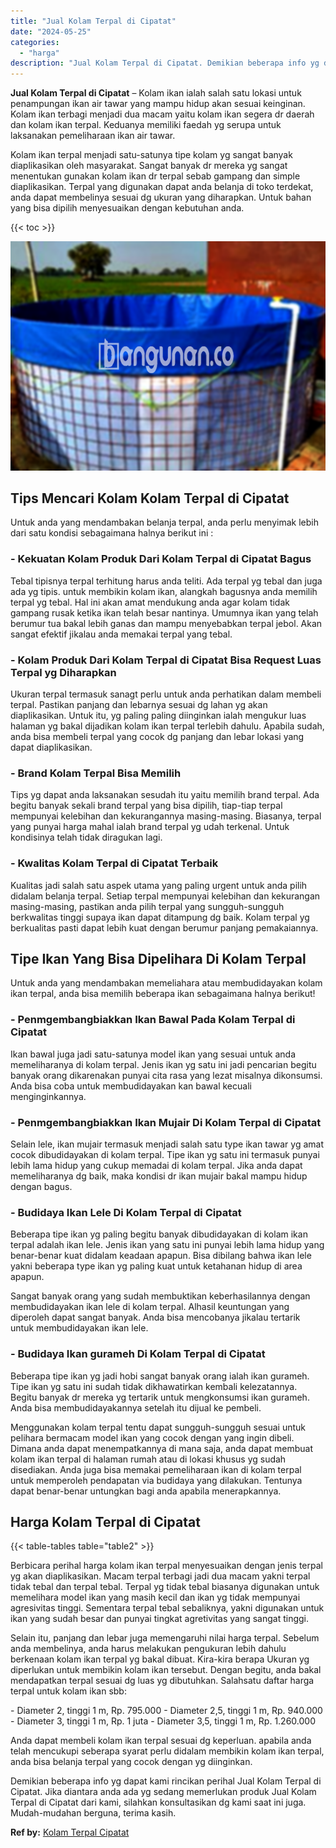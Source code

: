 ```yaml
---
title: "Jual Kolam Terpal di Cipatat"
date: "2024-05-25"
categories: 
  - "harga"
description: "Jual Kolam Terpal di Cipatat. Demikian beberapa info yg dapat kami rincikan perihal Jual Kolam Terpal di Cipatat. Jika diantara anda ada yg sedang memerlukan..."
---
```


**Jual Kolam Terpal di Cipatat** – Kolam ikan ialah salah satu lokasi untuk penampungan ikan air tawar yang mampu hidup akan sesuai keinginan. Kolam ikan terbagi menjadi dua macam yaitu kolam ikan segera dr daerah dan kolam ikan terpal. Keduanya memiliki faedah yg serupa untuk laksanakan pemeliharaan ikan air tawar.

Kolam ikan terpal menjadi satu-satunya tipe kolam yg sangat banyak diaplikasikan oleh masyarakat. Sangat banyak dr mereka yg sangat menentukan gunakan kolam ikan dr terpal sebab gampang dan simple diaplikasikan. Terpal yang digunakan dapat anda belanja di toko terdekat, anda dapat membelinya sesuai dg ukuran yang diharapkan. Untuk bahan yang bisa dipilih menyesuaikan dengan kebutuhan anda.

{{< toc >}}

![Jual Kolam Terpal di Cipatat](/images/jual-kolam-terpal-54.png)

## Tips Mencari Kolam Kolam Terpal di Cipatat

Untuk anda yang mendambakan belanja terpal, anda perlu menyimak lebih dari satu kondisi sebagaimana halnya berikut ini :

### \- Kekuatan Kolam Produk Dari Kolam Terpal di Cipatat Bagus

Tebal tipisnya terpal terhitung harus anda teliti. Ada terpal yg tebal dan juga ada yg tipis. untuk membikin kolam ikan, alangkah bagusnya anda memilih terpal yg tebal. Hal ini akan amat mendukung anda agar kolam tidak gampang rusak ketika ikan telah besar nantinya. Umumnya ikan yang telah berumur tua bakal lebih ganas dan mampu menyebabkan terpal jebol. Akan sangat efektif jikalau anda memakai terpal yang tebal.

### \- Kolam Produk Dari Kolam Terpal di Cipatat Bisa Request Luas Terpal yg Diharapkan

Ukuran terpal termasuk sanagt perlu untuk anda perhatikan dalam membeli terpal. Pastikan panjang dan lebarnya sesuai dg lahan yg akan diaplikasikan. Untuk itu, yg paling paling diinginkan ialah mengukur luas halaman yg bakal dijadikan kolam ikan terpal terlebih dahulu. Apabila sudah, anda bisa membeli terpal yang cocok dg panjang dan lebar lokasi yang dapat diaplikasikan.

### \- Brand Kolam Terpal Bisa Memilih

Tips yg dapat anda laksanakan sesudah itu yaitu memilih brand terpal. Ada begitu banyak sekali brand terpal yang bisa dipilih, tiap-tiap terpal mempunyai kelebihan dan kekurangannya masing-masing. Biasanya, terpal yang punyai harga mahal ialah brand terpal yg udah terkenal. Untuk kondisinya telah tidak diragukan lagi.

### \- Kwalitas Kolam Terpal di Cipatat Terbaik

Kualitas jadi salah satu aspek utama yang paling urgent untuk anda pilih didalam belanja terpal. Setiap terpal mempunyai kelebihan dan kekurangan masing-masing, pastikan anda pilih terpal yang sungguh-sungguh berkwalitas tinggi supaya ikan dapat ditampung dg baik. Kolam terpal yg berkualitas pasti dapat lebih kuat dengan berumur panjang pemakaiannya.

## Tipe Ikan Yang Bisa Dipelihara Di Kolam Terpal

Untuk anda yang mendambakan memeliahara atau membudidayakan kolam ikan terpal, anda bisa memilih beberapa ikan sebagaimana halnya berikut!

### \- Penmgembangbiakkan Ikan Bawal Pada Kolam Terpal di Cipatat

Ikan bawal juga jadi satu-satunya model ikan yang sesuai untuk anda memeliharanya di kolam terpal. Jenis ikan yg satu ini jadi pencarian begitu banyak orang dikarenakan punyai cita rasa yang lezat misalnya dikonsumsi. Anda bisa coba untuk membudidayakan kan bawal kecuali menginginkannya.

### \- Penmgembangbiakkan Ikan Mujair Di Kolam Terpal di Cipatat

Selain lele, ikan mujair termasuk menjadi salah satu type ikan tawar yg amat cocok dibudidayakan di kolam terpal. Tipe ikan yg satu ini termasuk punyai lebih lama hidup yang cukup memadai di kolam terpal. Jika anda dapat memeliharanya dg baik, maka kondisi dr ikan mujair bakal mampu hidup dengan bagus.

### \- Budidaya Ikan Lele Di Kolam Terpal di Cipatat

Beberapa tipe ikan yg paling begitu banyak dibudidayakan di kolam ikan terpal adalah ikan lele. Jenis ikan yang satu ini punyai lebih lama hidup yang benar-benar kuat didalam keadaan apapun. Bisa dibilang bahwa ikan lele yakni beberapa type ikan yg paling kuat untuk ketahanan hidup di area apapun.

Sangat banyak orang yang sudah membuktikan keberhasilannya dengan membudidayakan ikan lele di kolam terpal. Alhasil keuntungan yang diperoleh dapat sangat banyak. Anda bisa mencobanya jikalau tertarik untuk membudidayakan ikan lele.

### \- Budidaya Ikan gurameh Di Kolam Terpal di Cipatat

Beberapa tipe ikan yg jadi hobi sangat banyak orang ialah ikan gurameh. Tipe ikan yg satu ini sudah tidak dikhawatirkan kembali kelezatannya. Begitu banyak dr mereka yg tertarik untuk mengkonsumsi ikan gurameh. Anda bisa membudidayakannya setelah itu dijual ke pembeli.

Menggunakan kolam terpal tentu dapat sungguh-sungguh sesuai untuk pelihara bermacam model ikan yang cocok dengan yang ingin dibeli. Dimana anda dapat menempatkannya di mana saja, anda dapat membuat kolam ikan terpal di halaman rumah atau di lokasi khusus yg sudah disediakan. Anda juga bisa memakai pemeliharaan ikan di kolam terpal untuk memperoleh pendapatan via budidaya yang dilakukan. Tentunya dapat benar-benar untungkan bagi anda apabila menerapkannya.

## Harga Kolam Terpal di Cipatat

{{< table-tables table="table2" >}}

Berbicara perihal harga kolam ikan terpal menyesuaikan dengan jenis terpal yg akan diaplikasikan. Macam terpal terbagi jadi dua macam yakni terpal tidak tebal dan terpal tebal. Terpal yg tidak tebal biasanya digunakan untuk memelihara model ikan yang masih kecil dan ikan yg tidak mempunyai agresivitas tinggi. Sementara terpal tebal sebaliknya, yakni digunakan untuk ikan yang sudah besar dan punyai tingkat agretivitas yang sangat tinggi.

Selain itu, panjang dan lebar juga memengaruhi nilai harga terpal. Sebelum anda membelinya, anda harus melakukan pengukuran lebih dahulu berkenaan kolam ikan terpal yg bakal dibuat. Kira-kira berapa Ukuran yg diperlukan untuk membikin kolam ikan tersebut. Dengan begitu, anda bakal mendapatkan terpal sesuai dg luas yg dibutuhkan. Salahsatu daftar harga terpal untuk kolam ikan sbb:

\- Diameter 2, tinggi 1 m, Rp. 795.000 - Diameter 2,5, tinggi 1 m, Rp. 940.000 - Diameter 3, tinggi 1 m, Rp. 1 juta - Diameter 3,5, tinggi 1 m, Rp. 1.260.000

Anda dapat membeli kolam ikan terpal sesuai dg keperluan. apabila anda telah mencukupi seberapa syarat perlu didalam membikin kolam ikan terpal, anda bisa belanja terpal yang cocok dengan yg diinginkan.

Demikian beberapa info yg dapat kami rincikan perihal Jual Kolam Terpal di Cipatat. Jika diantara anda ada yg sedang memerlukan produk Jual Kolam Terpal di Cipatat dari kami, silahkan konsultasikan dg kami saat ini juga. Mudah-mudahan berguna, terima kasih.

**Ref by:** [Kolam Terpal Cipatat](https://id.wikipedia.org/wiki/Kolam)
